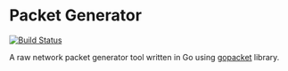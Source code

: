 # Packet Generator

[![Build Status](https://travis-ci.org/letitbeat/packet-generator.svg?branch=master)][2]

A raw network packet generator tool written in Go using [gopacket][1] library.

[1]: https://github.com/google/gopacket
[2]: https://travis-ci.org/letitbeat/packet-generator
